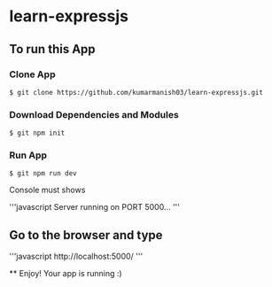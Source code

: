 # learn-expressjs

## To run this App

### Clone App

```shell
$ git clone https://github.com/kumarmanish03/learn-expressjs.git
```

### Download Dependencies and Modules

```shell
$ git npm init
```

### Run App

```shell
$ git npm run dev
```

Console must shows 

'''javascript
  Server running on PORT 5000...
 '''
 
 ## Go to the browser and type
 
 '''javascript
 http://localhost:5000/
 ''' 
 
 ** Enjoy! Your app is running  :)
